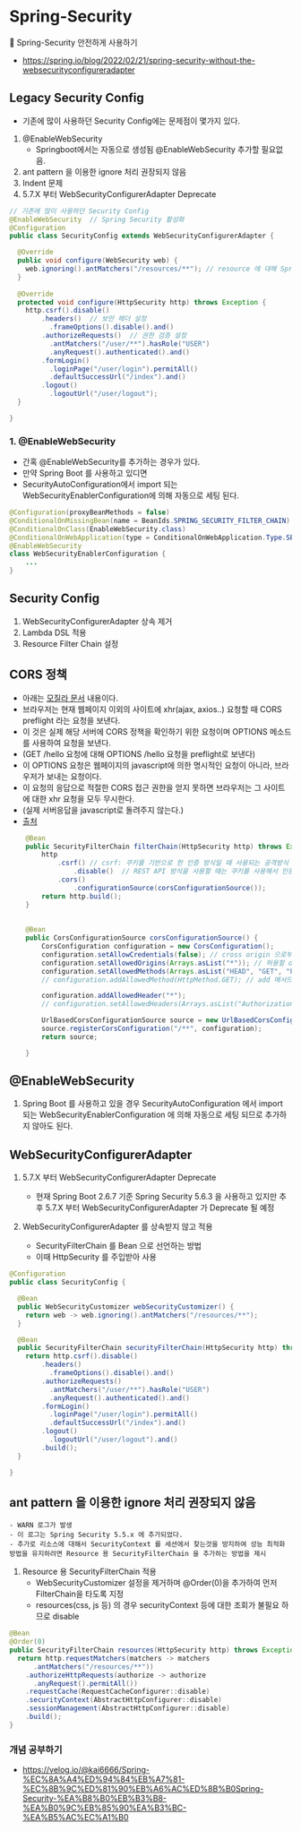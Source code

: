 # Spring-Security
:leaves: Spring-Security 안전하게 사용하기
- https://spring.io/blog/2022/02/21/spring-security-without-the-websecurityconfigureradapter

## Legacy Security Config ##
- 기존에 많이 사용하던 Security Config에는 문제점이 몇가지 있다.
1. @EnableWebSecurity
    + Springboot에서는 자동으로 생성됨 @EnableWebSecurity 추가할 필요없음.
2. ant pattern 을 이용한 ignore 처리 권장되지 않음
3. Indent 문제
4. 5.7.X 부터 WebSecurityConfigurerAdapter Deprecate

````java
// 기존에 많이 사용하던 Security Config
@EnableWebSecurity  // Spring Security 활성화
@Configuration
public class SecurityConfig extends WebSecurityConfigurerAdapter {

  @Override
  public void configure(WebSecurity web) {
    web.ignoring().antMatchers("/resources/**"); // resource 에 대해 Spring Security FilterChain 제외
  }
  
  @Override
  protected void configure(HttpSecurity http) throws Exception {
    http.csrf().disable()
        .headers()  // 보안 헤더 설정
          .frameOptions().disable().and()
        .authorizeRequests()  // 권한 검증 설정
          .antMatchers("/user/**").hasRole("USER")
          .anyRequest().authenticated().and()
        .formLogin()
          .loginPage("/user/login").permitAll()
          .defaultSuccessUrl("/index").and()
        .logout()
          .logoutUrl("/user/logout");
  }

}
````

### 1. @EnableWebSecurity ###
- 간혹 @EnableWebSecurity를 추가하는 경우가 있다. 
- 만약 Spring Boot 를 사용하고 있디면
- SecurityAutoConfiguration에서 import 되는 WebSecurityEnablerConfiguration에 의해 자동으로 세팅 된다.

````java
@Configuration(proxyBeanMethods = false)
@ConditionalOnMissingBean(name = BeanIds.SPRING_SECURITY_FILTER_CHAIN)
@ConditionalOnClass(EnableWebSecurity.class)
@ConditionalOnWebApplication(type = ConditionalOnWebApplication.Type.SERVLET)
@EnableWebSecurity
class WebSecurityEnablerConfiguration {
    ...
}
````




## Security Config ##
1. WebSecurityConfigurerAdapter 상속 제거
2. Lambda DSL 적용
3. Resource Filter Chain 설정



## CORS 정책 ##
- 아래는 [모질라 문서](https://developer.mozilla.org/ko/docs/Web/HTTP/CORS) 내용이다.
- 브라우저는 현재 웹페이지 이외의 사이트에 xhr(ajax, axios..) 요청할 때 CORS preflight 라는 요청을 보낸다. 
- 이 것은 실제 해당 서버에 CORS 정책을 확인하기 위한 요청이며 OPTIONS 메소드를 사용하여 요청을 보낸다.
- (GET /hello 요청에 대해 OPTIONS /hello 요청을 preflight로 보낸다)
- 이 OPTIONS 요청은 웹페이지의 javascript에 의한 명시적인 요청이 아니라, 브라우저가 보내는 요청이다. 
- 이 요청의 응답으로 적절한 CORS 접근 권한을 얻지 못하면 브라우저는 그 사이트에 대한 xhr 요청을 모두 무시한다.
- (실제 서버응답을 javascript로 돌려주지 않는다.)
- [출처](https://oddpoet.net/blog/2017/04/27/cors-with-spring-security/)


````java
    @Bean
    public SecurityFilterChain filterChain(HttpSecurity http) throws Exception {
        http
        	.csrf() // csrf: 쿠키를 기반으로 한 인증 방식일 때 사용되는 공격방식 // CSRF 토큰 방식을 사용해서 인증을 진행필요
        		.disable()  // REST API 방식을 사용할 때는 쿠키를 사용해서 인증하는 방식을 잘 사용하지 않기에 설정을 꺼두어도 무방하다.
        	.cors()
        		.configurationSource(corsConfigurationSource());
        return http.build();
    }
    
    
    @Bean
    public CorsConfigurationSource corsConfigurationSource() {
        CorsConfiguration configuration = new CorsConfiguration();
        configuration.setAllowCredentials(false); // cross origin 으로부터 인증을 위한 쿠키 정보를 받을지 여부
        configuration.setAllowedOrigins(Arrays.asList("*")); // 허용할 origin 정보
        configuration.setAllowedMethods(Arrays.asList("HEAD", "GET", "POST", "PUT")); // 허용할 http methods.
        // configuration.addAllowedMethod(HttpMethod.GET); // add 메서드는 하나만 등록할때 사용한다.

        configuration.addAllowedHeader("*");
        // configuration.setAllowedHeaders(Arrays.asList("Authorization", "Cache-Control", "Content-Type"));

        UrlBasedCorsConfigurationSource source = new UrlBasedCorsConfigurationSource();
        source.registerCorsConfiguration("/**", configuration);
        return source;

    }
````

## @EnableWebSecurity ##
1. Spring Boot 를 사용하고 있을 경우 SecurityAutoConfiguration 에서 import 되는 WebSecurityEnablerConfiguration 에 의해 자동으로 세팅 되므로 추가하지 않아도 된다.

## WebSecurityConfigurerAdapter ##
1. 5.7.X 부터 WebSecurityConfigurerAdapter Deprecate
    - 현재 Spring Boot 2.6.7 기준 Spring Security 5.6.3 을 사용하고 있지만 추후 5.7.X 부터 WebSecurityConfigurerAdapter 가 Deprecate 될 예정

2. WebSecurityConfigurerAdapter 를 상속받지 않고 적용
    - SecurityFilterChain 를 Bean 으로 선언하는 방법
    - 이때 HttpSecurity 를 주입받아 사용
````java
@Configuration
public class SecurityConfig {

  @Bean
  public WebSecurityCustomizer webSecurityCustomizer() {
    return web -> web.ignoring().antMatchers("/resources/**");
  }

  @Bean
  public SecurityFilterChain securityFilterChain(HttpSecurity http) throws Exception {
    return http.csrf().disable()
        .headers()
          .frameOptions().disable().and()
        .authorizeRequests()
          .antMatchers("/user/**").hasRole("USER")
          .anyRequest().authenticated().and()
        .formLogin()
          .loginPage("/user/login").permitAll()
          .defaultSuccessUrl("/index").and()
        .logout()
          .logoutUrl("/user/logout").and()
        .build();
  }

}
````

## ant pattern 을 이용한 ignore 처리 권장되지 않음 ##
    - WARN 로그가 발생
    - 이 로그는 Spring Security 5.5.x 에 추가되었다.
    - 추가로 리소스에 대해서 SecurityContext 를 세션에서 찾는것을 방지하여 성능 최적화 방법을 유지하려면 Resource 용 SecurityFilterChain 을 추가하는 방법을 제시

1. Resource 용 SecurityFilterChain 적용
    - WebSecurityCustomizer 설정을 제거하며 @Order(0)을 추가하여 먼저 FilterChain을 타도록 지정
    - resources(css, js 등) 의 경우 securityContext 등에 대한 조회가 불필요 하므로 disable
````java
@Bean
@Order(0)
public SecurityFilterChain resources(HttpSecurity http) throws Exception {
  return http.requestMatchers(matchers -> matchers
      .antMatchers("/resources/**"))
    .authorizeHttpRequests(authorize -> authorize
      .anyRequest().permitAll())
    .requestCache(RequestCacheConfigurer::disable)
    .securityContext(AbstractHttpConfigurer::disable)
    .sessionManagement(AbstractHttpConfigurer::disable)
    .build();
}
````


### 개념 공부하기 ###
- https://velog.io/@kai6666/Spring-%EC%8A%A4%ED%94%84%EB%A7%81-%EC%8B%9C%ED%81%90%EB%A6%AC%ED%8B%B0Spring-Security-%EA%B8%B0%EB%B3%B8-%EA%B0%9C%EB%85%90%EA%B3%BC-%EA%B5%AC%EC%A1%B0
